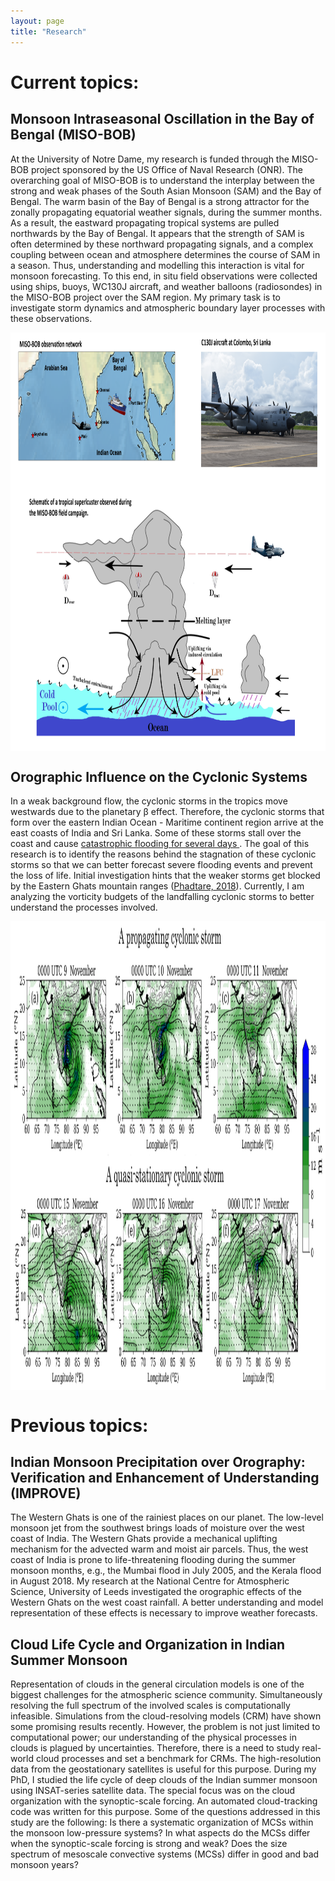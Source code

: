 ```yaml
---
layout: page
title: "Research"
---
```

<html>
<head>
<meta name="viewport" content="width=device-width, initial-scale=1">
<style>
img {
  display: block;
  margin-left: auto;
  margin-right: auto;
}
</style>
</head>
<body>
 
<h1> Current topics: </h1>

 <h2>Monsoon Intraseasonal Oscillation in the Bay of Bengal (MISO-BOB)</h2> 
At the University of Notre Dame, my research is funded through the MISO-BOB project sponsored by the US Office of Naval Research (ONR). The overarching goal of MISO-BOB is to understand the interplay between the strong and weak phases of the South Asian Monsoon (SAM) and the Bay of Bengal. The warm basin of the Bay of Bengal is a strong attractor for the zonally propagating equatorial weather signals, during the summer months. As a result, the eastward propagating tropical systems are pulled northwards by the Bay of Bengal. It appears that the strength of SAM is often determined by these northward propagating signals, and a complex coupling between ocean and atmosphere determines the course of SAM in a season. Thus, understanding and modelling this interaction is vital for monsoon forecasting. To this end, in situ field observations were collected using ships, buoys, WC130J aircraft, and weather balloons (radiosondes) in the MISO-BOB project over the SAM region. My primary task is to investigate storm dynamics and atmospheric boundary layer processes with these observations.  <br>
<p align="center">
<img src="/assets/MISO_bob_website.png" alt="" width="750" height="670">	
</p>
  
<h2> Orographic Influence on the Cyclonic Systems</h2>
In a weak background flow, the cyclonic storms in the tropics move westwards due to the planetary β effect. Therefore, the cyclonic storms that form over the eastern Indian Ocean - Maritime continent region arrive at the east coasts of India and Sri Lanka. Some of these storms stall over the coast and cause <a href="https://www.nasa.gov/feature/goddard/97b-north-indian-ocean"> catastrophic flooding for several days </a>. The goal of this research is to identify the reasons behind the stagnation of these cyclonic storms so that we can better forecast severe flooding events and prevent the loss of life. Initial investigation hints that the weaker storms get blocked by the Eastern Ghats mountain ranges (<a href="https://journals.ametsoc.org/view/journals/mwre/146/4/mwr-d-16-0473.1.xml">Phadtare, 2018</a>). Currently, I am analyzing the vorticity budgets of the landfalling cyclonic storms to better understand the processes involved. <br>

<p align="center">
<img src="/assets/Figure2.png" alt="" width="750" height="750">
</p>
 
<h1> Previous topics: </h1>

<h2> Indian Monsoon Precipitation over Orography: Verification and Enhancement of Understanding (IMPROVE) </h2>
  The Western Ghats is one of the rainiest places on our planet. The low-level monsoon jet from the southwest brings loads of moisture over the west coast of India. The Western Ghats provide a mechanical uplifting mechanism for the advected warm and moist air parcels. Thus, the west coast of India is prone to life-threatening flooding during the summer monsoon months, e.g., the Mumbai flood in July 2005, and the Kerala flood in August 2018.  My research at the National Centre for Atmospheric Science, University of Leeds investigated the orographic effects of the Western Ghats on the west coast rainfall. A better understanding and model representation of these effects is necessary to improve weather forecasts.
  

<h2> Cloud Life Cycle and Organization in Indian Summer Monsoon </h2>
  Representation of clouds in the general circulation models is one of the biggest challenges for the atmospheric science community.  Simultaneously resolving  the full spectrum of the involved scales is computationally infeasible. Simulations from the cloud-resolving models (CRM) have shown some promising results recently. However, the problem is not just limited to computational power; our understanding of the physical processes in clouds is plagued by uncertainties. Therefore, there is a need to study real-world cloud processes and set a benchmark for CRMs.  The high-resolution data from the geostationary satellites is useful for this purpose.  During my PhD, I studied the life cycle of deep clouds of the Indian summer monsoon using INSAT-series satellite data. The special focus was on the cloud organization with the synoptic-scale forcing. An automated cloud-tracking code was written for this purpose. Some of the questions addressed in this study are the following: Is there a systematic organization of MCSs within the monsoon low-pressure systems? In what aspects do the MCSs differ when the synoptic-scale forcing is strong and weak? Does the size spectrum of mesoscale convective systems (MCSs) differ in good and bad monsoon years?
  
